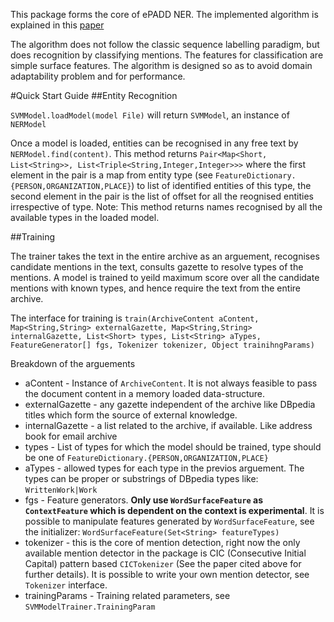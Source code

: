 This package forms the core of ePADD NER. The implemented algorithm is explained in this [paper](http://vihari.github.io/personal_website/papers/xwww.pdf)

The algorithm does not follow the classic sequence labelling paradigm, but does recognition by classifying mentions. The features for classification are simple surface features. The algorithm is designed so as to avoid domain adaptability problem and for performance. 

#Quick Start Guide
##Entity Recognition

`SVMModel.loadModel(model File)` will return `SVMModel`, an instance of `NERModel`

Once a model is loaded, entities can be recognised in any free text by `NERModel.find(content)`. This method returns `Pair<Map<Short, List<String>>, List<Triple<String,Integer,Integer>>>` where the first element in the pair is a map from entity type (see `FeatureDictionary.{PERSON,ORGANIZATION,PLACE}`) to list of identified entities of this type, the second element in the pair is the list of offset for all the reognised entities irrespective of type. Note: This method returns names recognised by all the available types in the loaded model.

##Training

The trainer takes the text in the entire archive as an arguement, recognises candidate mentions in the text, consults gazette to resolve types of the mentions. A model is trained to yeild maximum score over all the candidate mentions with known types, and hence require the text from the entire archive. 

The interface for training is `train(ArchiveContent aContent, Map<String,String> externalGazette, Map<String,String> internalGazette, List<Short> types, List<String> aTypes, FeatureGenerator[] fgs, Tokenizer tokenizer, Object trainihngParams)`

Breakdown of the arguements 
+ aContent - Instance of `ArchiveContent`. It is not always feasible to pass the document content in a memory loaded data-structure.
+ externalGazette - any gazette independent of the archive like DBpedia titles which form the source of external knowledge.
+ internalGazette - a list related to the archive, if available. Like address book for email archive
+ types - List of types for which the model should be trained, type should be one of `FeatureDictionary.{PERSON,ORGANIZATION,PLACE}`
+ aTypes - allowed types for each type in the previos arguement. The types can be proper or substrings of DBpedia types like: `WrittenWork|Work`
+ fgs - Feature generators. **Only use `WordSurfaceFeature` as `ContextFeature` which is dependent on the context is experimental**. It is possible to manipulate features generated by `WordSurfaceFeature`, see the initializer: `WordSurfaceFeature(Set<String> featureTypes)`
+ tokenizer - this is the core of mention detection, right now the only available mention detector in the package is CIC (Consecutive Initial Capital) pattern based `CICTokenizer` (See the paper cited above for further details). It is possible to write your own mention detector, see `Tokenizer` interface.
+ trainingParams - Training related parameters, see `SVMModelTrainer.TrainingParam`
